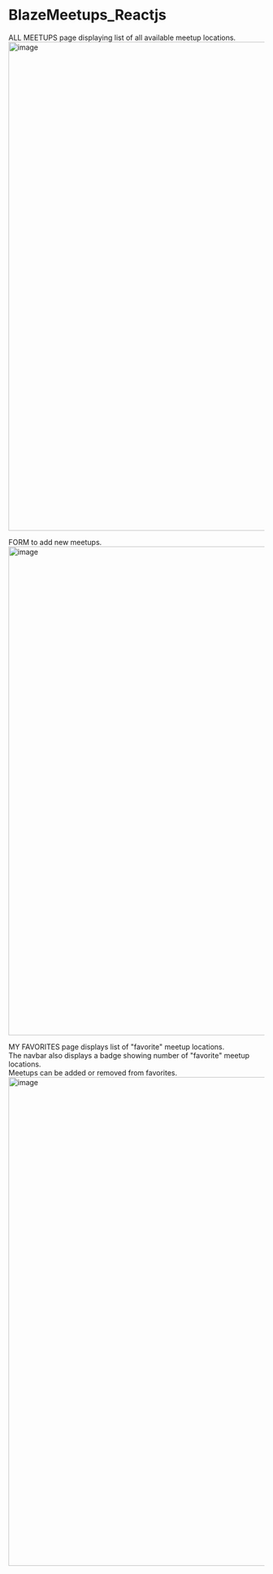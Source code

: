 # BlazeMeetups_Reactjs


ALL MEETUPS page displaying list of all available meetup locations. <br/>
<img width="960" alt="image" src="https://user-images.githubusercontent.com/96373227/184502342-fc9b1ddc-349a-44b8-a0e0-e017cb47127e.png">


FORM to add new meetups. <br/>
<img width="960" alt="image" src="https://user-images.githubusercontent.com/96373227/184502483-f7a52721-005a-4b6d-835c-be5fa44292b9.png">


MY FAVORITES page displays list of "favorite" meetup locations. <br/>
The navbar also displays a badge showing number of "favorite" meetup locations. <br/>
Meetups can be added or removed from favorites. <br/>
<img width="960" alt="image" src="https://user-images.githubusercontent.com/96373227/184502388-9b2c0aad-6e86-480e-b9f2-ced28807e42e.png">

